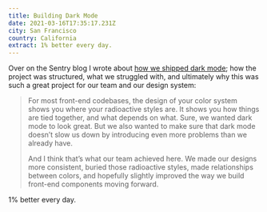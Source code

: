 ```yaml
---
title: Building Dark Mode
date: 2021-03-16T17:35:17.231Z
city: San Francisco
country: California
extract: 1% better every day.
---
```

Over on the Sentry blog I wrote about [how we shipped dark mode](https://blog.sentry.io/2021/03/16/building-dark-mode); how the project was structured, what we struggled with, and ultimately why this was such a great project for our team and our design system:

> For most front-end codebases, the design of your color system shows you where your radioactive styles are. It shows you how things are tied together, and what depends on what. Sure, we wanted dark mode to look great. But we also wanted to make sure that dark mode doesn’t slow us down by introducing even more problems than we already have.
>  
> And I think that’s what our team achieved here. We made our designs more consistent, buried those radioactive styles, made relationships between colors, and hopefully slightly improved the way we build front-end components moving forward.

1% better every day.